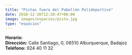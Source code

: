 ```yaml
---
title: "Pistas fuera del Pabellón Polideportivo"
date: 2018-12-26T12:28:47+06:00
image: images/espacios/pista.jpg
type: "espacios"
---
```



<b>Horario:</b>
<br>
<b>Dirección:</b> Calle Santiago, 0, 06510 Alburquerque, Badajoz
<br>
<b>Teléfono:</b> 924 40 11 32
